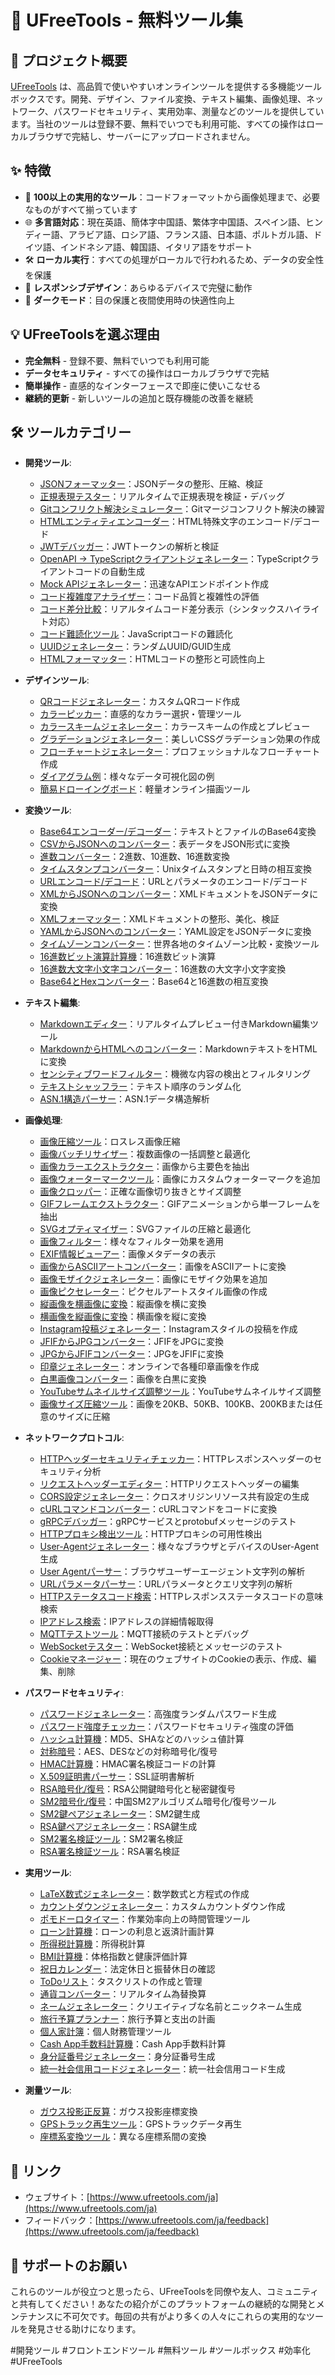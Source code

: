 # 🚀 UFreeTools - 無料ツール集

## 📝 プロジェクト概要

[UFreeTools](https://www.ufreetools.com/ja) は、高品質で使いやすいオンラインツールを提供する多機能ツールボックスです。開発、デザイン、ファイル変換、テキスト編集、画像処理、ネットワーク、パスワードセキュリティ、実用効率、測量などのツールを提供しています。当社のツールは登録不要、無料でいつでも利用可能、すべての操作はローカルブラウザで完結し、サーバーにアップロードされません。

## ✨ 特徴

- 🔧 **100以上の実用的なツール**：コードフォーマットから画像処理まで、必要なものがすべて揃っています
- 🌐 **多言語対応**：現在英語、簡体字中国語、繁体字中国語、スペイン語、ヒンディー語、アラビア語、ロシア語、フランス語、日本語、ポルトガル語、ドイツ語、インドネシア語、韓国語、イタリア語をサポート
- 🛠️ **ローカル実行**：すべての処理がローカルで行われるため、データの安全性を保護
- 📱 **レスポンシブデザイン**：あらゆるデバイスで完璧に動作
- 🌙 **ダークモード**：目の保護と夜間使用時の快適性向上

## 💡 UFreeToolsを選ぶ理由

- **完全無料** - 登録不要、無料でいつでも利用可能
- **データセキュリティ** - すべての操作はローカルブラウザで完結
- **簡単操作** - 直感的なインターフェースで即座に使いこなせる
- **継続的更新** - 新しいツールの追加と既存機能の改善を継続

## 🛠️ ツールカテゴリー

- **開発ツール**:
  - [JSONフォーマッター](https://www.ufreetools.com/ja/tool/json-formatter)：JSONデータの整形、圧縮、検証
  - [正規表現テスター](https://www.ufreetools.com/ja/tool/regex-tester)：リアルタイムで正規表現を検証・デバッグ
  - [Gitコンフリクト解決シミュレーター](https://www.ufreetools.com/ja/tool/git-conflict-resolver)：Gitマージコンフリクト解決の練習
  - [HTMLエンティティエンコーダー](https://www.ufreetools.com/ja/tool/html-entity-encoder)：HTML特殊文字のエンコード/デコード
  - [JWTデバッガー](https://www.ufreetools.com/ja/tool/jwt-debugger)：JWTトークンの解析と検証
  - [OpenAPI → TypeScriptクライアントジェネレーター](https://www.ufreetools.com/ja/tool/openapi-generator)：TypeScriptクライアントコードの自動生成
  - [Mock APIジェネレーター](https://www.ufreetools.com/ja/tool/mock-api-generator)：迅速なAPIエンドポイント作成
  - [コード複雑度アナライザー](https://www.ufreetools.com/ja/tool/code-complexity-analyzer)：コード品質と複雑性の評価
  - [コード差分比較](https://www.ufreetools.com/ja/tool/code-diff)：リアルタイムコード差分表示（シンタックスハイライト対応）
  - [コード難読化ツール](https://www.ufreetools.com/ja/tool/code-obfuscator)：JavaScriptコードの難読化
  - [UUIDジェネレーター](https://www.ufreetools.com/ja/tool/uuid-generator)：ランダムUUID/GUID生成
  - [HTMLフォーマッター](https://www.ufreetools.com/ja/tool/html-formatter)：HTMLコードの整形と可読性向上

- **デザインツール**:
  - [QRコードジェネレーター](https://www.ufreetools.com/ja/tool/qr-code-generator)：カスタムQRコード作成
  - [カラーピッカー](https://www.ufreetools.com/ja/tool/color-picker)：直感的なカラー選択・管理ツール
  - [カラースキームジェネレーター](https://www.ufreetools.com/ja/tool/color-scheme-generator)：カラースキームの作成とプレビュー
  - [グラデーションジェネレーター](https://www.ufreetools.com/ja/tool/gradient-generator)：美しいCSSグラデーション効果の作成
  - [フローチャートジェネレーター](https://www.ufreetools.com/ja/tool/flowchart-generator)：プロフェッショナルなフローチャート作成
  - [ダイアグラム例](https://www.ufreetools.com/ja/tool/diagram-examples)：様々なデータ可視化図の例
  - [簡易ドローイングボード](https://www.ufreetools.com/ja/tool/simple-drawing-board)：軽量オンライン描画ツール

- **変換ツール**:
  - [Base64エンコーダー/デコーダー](https://www.ufreetools.com/ja/tool/base64-encoder-decoder)：テキストとファイルのBase64変換
  - [CSVからJSONへのコンバーター](https://www.ufreetools.com/ja/tool/csv-json-converter)：表データをJSON形式に変換
  - [進数コンバーター](https://www.ufreetools.com/ja/tool/number-converter)：2進数、10進数、16進数変換
  - [タイムスタンプコンバーター](https://www.ufreetools.com/ja/tool/timestamp-converter)：Unixタイムスタンプと日時の相互変換
  - [URLエンコード/デコード](https://www.ufreetools.com/ja/tool/url-encode-decode)：URLとパラメータのエンコード/デコード
  - [XMLからJSONへのコンバーター](https://www.ufreetools.com/ja/tool/xml-json-converter)：XMLドキュメントをJSONデータに変換
  - [XMLフォーマッター](https://www.ufreetools.com/ja/tool/xml-formatter)：XMLドキュメントの整形、美化、検証
  - [YAMLからJSONへのコンバーター](https://www.ufreetools.com/ja/tool/yaml-json-converter)：YAML設定をJSONデータに変換
  - [タイムゾーンコンバーター](https://www.ufreetools.com/ja/tool/timezone-converter)：世界各地のタイムゾーン比較・変換ツール
  - [16進数ビット演算計算機](https://www.ufreetools.com/ja/tool/hex-bitwise-calculator)：16進数ビット演算
  - [16進数大文字小文字コンバーター](https://www.ufreetools.com/ja/tool/hex-case-converter)：16進数の大文字小文字変換
  - [Base64とHexコンバーター](https://www.ufreetools.com/ja/tool/base64-hex-converter)：Base64と16進数の相互変換

- **テキスト編集**:
  - [Markdownエディター](https://www.ufreetools.com/ja/tool/markdown-editor)：リアルタイムプレビュー付きMarkdown編集ツール
  - [MarkdownからHTMLへのコンバーター](https://www.ufreetools.com/ja/tool/markdown-to-html)：MarkdownテキストをHTMLに変換
  - [センシティブワードフィルター](https://www.ufreetools.com/ja/tool/sensitive-word-filter)：機微な内容の検出とフィルタリング
  - [テキストシャッフラー](https://www.ufreetools.com/ja/tool/text-shuffler)：テキスト順序のランダム化
  - [ASN.1構造パーサー](https://www.ufreetools.com/ja/tool/asn1-structure-parser)：ASN.1データ構造解析

- **画像処理**:
  - [画像圧縮ツール](https://www.ufreetools.com/ja/tool/image-compressor)：ロスレス画像圧縮
  - [画像バッチリサイザー](https://www.ufreetools.com/ja/tool/image-batch-resizer)：複数画像の一括調整と最適化
  - [画像カラーエクストラクター](https://www.ufreetools.com/ja/tool/image-color-extractor)：画像から主要色を抽出
  - [画像ウォーターマークツール](https://www.ufreetools.com/ja/tool/image-watermark)：画像にカスタムウォーターマークを追加
  - [画像クロッパー](https://www.ufreetools.com/ja/tool/image-cropper)：正確な画像切り抜きとサイズ調整
  - [GIFフレームエクストラクター](https://www.ufreetools.com/ja/tool/gif-frame-extractor)：GIFアニメーションから単一フレームを抽出
  - [SVGオプティマイザー](https://www.ufreetools.com/ja/tool/svg-optimizer)：SVGファイルの圧縮と最適化
  - [画像フィルター](https://www.ufreetools.com/ja/tool/image-filters)：様々なフィルター効果を適用
  - [EXIF情報ビューアー](https://www.ufreetools.com/ja/tool/image-exif-viewer)：画像メタデータの表示
  - [画像からASCIIアートコンバーター](https://www.ufreetools.com/ja/tool/image-to-ascii)：画像をASCIIアートに変換
  - [画像モザイクジェネレーター](https://www.ufreetools.com/ja/tool/image-mosaic-generator)：画像にモザイク効果を追加
  - [画像ピクセレーター](https://www.ufreetools.com/ja/tool/image-pixelator)：ピクセルアートスタイル画像の作成
  - [縦画像を横画像に変換](https://www.ufreetools.com/ja/tool/vertical-to-horizontal-image)：縦画像を横に変換
  - [横画像を縦画像に変換](https://www.ufreetools.com/ja/tool/horizontal-to-vertical-image)：横画像を縦に変換
  - [Instagram投稿ジェネレーター](https://www.ufreetools.com/ja/tool/instagram-post-generator)：Instagramスタイルの投稿を作成
  - [JFIFからJPGコンバーター](https://www.ufreetools.com/ja/tool/jfif-to-jpg-converter)：JFIFをJPGに変換
  - [JPGからJFIFコンバーター](https://www.ufreetools.com/ja/tool/jpg-to-jfif-converter)：JPGをJFIFに変換
  - [印章ジェネレーター](https://www.ufreetools.com/ja/tool/seal-generator)：オンラインで各種印章画像を作成
  - [白黒画像コンバーター](https://www.ufreetools.com/ja/tool/black-white-image-converter)：画像を白黒に変換
  - [YouTubeサムネイルサイズ調整ツール](https://www.ufreetools.com/ja/tool/youtube-thumbnail-resizer)：YouTubeサムネイルサイズ調整
  - [画像サイズ圧縮ツール](https://www.ufreetools.com/ja/tool/reduce-image-size-in-kb-mb)：画像を20KB、50KB、100KB、200KBまたは任意のサイズに圧縮

- **ネットワークプロトコル**:
  - [HTTPヘッダーセキュリティチェッカー](https://www.ufreetools.com/ja/tool/http-header-security-checker)：HTTPレスポンスヘッダーのセキュリティ分析
  - [リクエストヘッダーエディター](https://www.ufreetools.com/ja/tool/request-header-editor)：HTTPリクエストヘッダーの編集
  - [CORS設定ジェネレーター](https://www.ufreetools.com/ja/tool/cors-generator)：クロスオリジンリソース共有設定の生成
  - [cURLコマンドコンバーター](https://www.ufreetools.com/ja/tool/curl-converter)：cURLコマンドをコードに変換
  - [gRPCデバッガー](https://www.ufreetools.com/ja/tool/grpc-debugger)：gRPCサービスとprotobufメッセージのテスト
  - [HTTPプロキシ検出ツール](https://www.ufreetools.com/ja/tool/http-proxy-detector)：HTTPプロキシの可用性検出
  - [User-Agentジェネレーター](https://www.ufreetools.com/ja/tool/user-agent-generator)：様々なブラウザとデバイスのUser-Agent生成
  - [User Agentパーサー](https://www.ufreetools.com/ja/tool/user-agent-parser)：ブラウザユーザーエージェント文字列の解析
  - [URLパラメータパーサー](https://www.ufreetools.com/ja/tool/url-params-parser)：URLパラメータとクエリ文字列の解析
  - [HTTPステータスコード検索](https://www.ufreetools.com/ja/tool/http-status-code-lookup)：HTTPレスポンスステータスコードの意味検索
  - [IPアドレス検索](https://www.ufreetools.com/ja/tool/ip-lookup)：IPアドレスの詳細情報取得
  - [MQTTテストツール](https://www.ufreetools.com/ja/tool/mqtt-tester)：MQTT接続のテストとデバッグ
  - [WebSocketテスター](https://www.ufreetools.com/ja/tool/websocket-tester)：WebSocket接続とメッセージのテスト
  - [Cookieマネージャー](https://www.ufreetools.com/ja/tool/cookie-manager)：現在のウェブサイトのCookieの表示、作成、編集、削除

- **パスワードセキュリティ**:
  - [パスワードジェネレーター](https://www.ufreetools.com/ja/tool/password-generator)：高強度ランダムパスワード生成
  - [パスワード強度チェッカー](https://www.ufreetools.com/ja/tool/password-strength-checker)：パスワードセキュリティ強度の評価
  - [ハッシュ計算機](https://www.ufreetools.com/ja/tool/hash-calculator)：MD5、SHAなどのハッシュ値計算
  - [対称暗号](https://www.ufreetools.com/ja/tool/symmetric-crypto)：AES、DESなどの対称暗号化/復号
  - [HMAC計算機](https://www.ufreetools.com/ja/tool/hmac-calculator)：HMAC署名検証コードの計算
  - [X.509証明書パーサー](https://www.ufreetools.com/ja/tool/x509-certificate-parser)：SSL証明書解析
  - [RSA暗号化/復号](https://www.ufreetools.com/ja/tool/rsa-encryption-decryption)：RSA公開鍵暗号化と秘密鍵復号
  - [SM2暗号化/復号](https://www.ufreetools.com/ja/tool/sm2-encryption-decryption)：中国SM2アルゴリズム暗号化/復号ツール
  - [SM2鍵ペアジェネレーター](https://www.ufreetools.com/ja/tool/sm2-key-pair-generator)：SM2鍵生成
  - [RSA鍵ペアジェネレーター](https://www.ufreetools.com/ja/tool/rsa-key-pair-generator)：RSA鍵生成
  - [SM2署名検証ツール](https://www.ufreetools.com/ja/tool/sm2-signature-verifier)：SM2署名検証
  - [RSA署名検証ツール](https://www.ufreetools.com/ja/tool/rsa-signature-verifier)：RSA署名検証

- **実用ツール**:
  - [LaTeX数式ジェネレーター](https://www.ufreetools.com/ja/tool/latex-equation-generator)：数学数式と方程式の作成
  - [カウントダウンジェネレーター](https://www.ufreetools.com/ja/tool/countdown-generator)：カスタムカウントダウン作成
  - [ポモドーロタイマー](https://www.ufreetools.com/ja/tool/pomodoro-timer)：作業効率向上の時間管理ツール
  - [ローン計算機](https://www.ufreetools.com/ja/tool/loan-calculator)：ローンの利息と返済計画計算
  - [所得税計算機](https://www.ufreetools.com/ja/tool/income-tax-calculator)：所得税計算
  - [BMI計算機](https://www.ufreetools.com/ja/tool/bmi-calculator)：体格指数と健康評価計算
  - [祝日カレンダー](https://www.ufreetools.com/ja/tool/holiday-calendar)：法定休日と振替休日の確認
  - [ToDoリスト](https://www.ufreetools.com/ja/tool/todo-list)：タスクリストの作成と管理
  - [通貨コンバーター](https://www.ufreetools.com/ja/tool/currency-converter)：リアルタイム為替換算
  - [ネームジェネレーター](https://www.ufreetools.com/ja/tool/name-generator)：クリエイティブな名前とニックネーム生成
  - [旅行予算プランナー](https://www.ufreetools.com/ja/tool/travel-budget-planner)：旅行予算と支出の計画
  - [個人家計簿](https://www.ufreetools.com/ja/tool/personal-account-book)：個人財務管理ツール
  - [Cash App手数料計算機](https://www.ufreetools.com/ja/tool/cash-app-fee-calculator)：Cash App手数料計算
  - [身分証番号ジェネレーター](https://www.ufreetools.com/ja/tool/id-card-number-generator)：身分証番号生成
  - [統一社会信用コードジェネレーター](https://www.ufreetools.com/ja/tool/unified-social-credit-code-generator)：統一社会信用コード生成

- **測量ツール**:
  - [ガウス投影正反算](https://www.ufreetools.com/ja/tool/gauss-projection-calculator)：ガウス投影座標変換
  - [GPSトラック再生ツール](https://www.ufreetools.com/ja/tool/gps-track-replay)：GPSトラックデータ再生
  - [座標系変換ツール](https://www.ufreetools.com/ja/tool/coordinate-system-converter)：異なる座標系間の変換

## 🔗 リンク

- ウェブサイト：[https://www.ufreetools.com/ja](https://www.ufreetools.com/ja)
- フィードバック：[https://www.ufreetools.com/ja/feedback](https://www.ufreetools.com/ja/feedback)

## 🙏 サポートのお願い

これらのツールが役立つと思ったら、UFreeToolsを同僚や友人、コミュニティと共有してください！あなたの紹介がこのプラットフォームの継続的な開発とメンテナンスに不可欠です。毎回の共有がより多くの人々にこれらの実用的なツールを発見させる助けになります。

#開発ツール #フロントエンドツール #無料ツール #ツールボックス #効率化 #UFreeTools